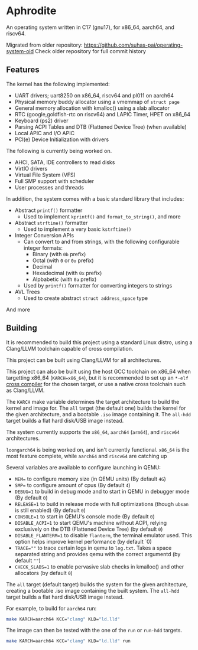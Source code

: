 # Aphrodite

An operating system written in C17 (gnu17), for x86_64, aarch64, and riscv64.

Migrated from older repository: https://github.com/suhas-pai/operating-system-old
Check older repository for full commit history

## Features

The kernel has the following implemented:
* UART drivers; uart8250 on x86_64, riscv64 and pl011 on aarch64
* Physical memory buddy allocator using a vmemmap of `struct page`
* General memory allocation with kmalloc() using a slab allocator
* RTC (google,goldfish-rtc on riscv64) and LAPIC Timer, HPET on x86_64
* Keyboard (ps2) driver
* Parsing ACPI Tables and DTB (Flattened Device Tree) (when available)
* Local APIC and I/O APIC
* PCI(e) Device Initialization with drivers

The following is currently being worked on.
* AHCI, SATA, IDE controllers to read disks
* VirtIO drivers
* Virtual File System (VFS)
* Full SMP support with scheduler
* User processes and threads

In addition, the system comes with a basic standard library that includes:

* Abstract `printf()` formatter
  * Used to implement `kprintf()` and `format_to_string()`, and more
* Abstract `strftime()` formatter
  * Used to implement a very basic `kstrftime()`
* Integer Conversion APIs
  * Can convert to and from strings, with the following configurable integer formats:
    * Binary (with `0b` prefix)
    * Octal (with `0` or `0o` prefix)
    * Decimal
    * Hexadecimal (with `0x` prefix)
    * Alpbabetic (with `0a` prefix)
  * Used by `printf()` formatter for converting integers to strings
* AVL Trees
  * Used to create abstract `struct address_space` type

And more

## Building

It is recommended to build this project using a standard Linux distro, using a Clang/LLVM toolchain capable of cross compilation.

This project can be built using Clang/LLVM for all architectures.

This project can also be built using the host GCC toolchain on x86_64 when targetting x86_64 (`KARCH=x86_64`), but it is recommended to set up an `*-elf` [cross compiler](https://wiki.osdev.org/GCC_Cross-Compiler) for the chosen target, or use a native cross toolchain such as Clang/LLVM.

The `KARCH` make variable determines the target architecture to build the kernel and image for. The `all` target (the default one) builds the kernel for the given architecture, and a bootable `.iso` image containing it. The `all-hdd` target builds a flat hard disk/USB image instead.

The system currently supports the `x86_64`, `aarch64` (`arm64`), and `riscv64` architectures.

`loongarch64` is being worked on, and isn't currently functional.
`x86_64` is the most feature complete, while `aarch64` and `riscv64` are catching up

Several variables are available to configure launching in QEMU:
  * `MEM=` to configure memory size (in QEMU units) (By default `4G`)
  * `SMP=` to configure amount of cpus (By default `4`)
  * `DEBUG=1` to build in debug mode and to start in QEMU in debugger mode (By default `0`)
  * `RELEASE=1` to build in release mode with full optimizations (though `ubsan` is still enabled) (By default `0`)
  * `CONSOLE=1` to start in QEMU's console mode (By default `0`)
  * `DISABLE_ACPI=1` to start QEMU's machine without ACPI, relying exclusively on the DTB (Flattened Device Tree) (by default `0`)
  * `DISABLE_FLANTERM=1` to disable `flanterm`, the terminal emulator used. This option helps improve kernel performance (by default `0)
  * `TRACE=""` to trace certain logs in qemu to `log.txt`. Takes a space separated string and provides qemu with the correct argumentd (by default `""`)
  * `CHECK_SLABS=1` to enable pervasive slab checks in kmalloc() and other allocators (by default `0`)

The `all` target (default target) builds the system for the given architecture, creating a bootable .iso image containing the built system.
The `all-hdd` target builds a flat hard disk/USB image instead.

For example, to build for `aarch64` run:
```sh
make KARCH=aarch64 KCC="clang" KLD="ld.lld"
```

The image can then be tested with the one of the `run` or `run-hdd` targets.
```sh
make KARCH=aarch64 KCC="clang" KLD="ld.lld" run
```
